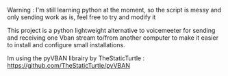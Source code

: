

Warning : I'm still learning python at the moment, so the script is messy and only sending work as is, feel free to try and modify it

This project is a python lightweight alternative to voicemeeter for sending and receiving one Vban stream to/from another computer to make it easier to install and configure small installations.

Im using the pyVBAN librairy by TheStaticTurtle : https://github.com/TheStaticTurtle/pyVBAN

